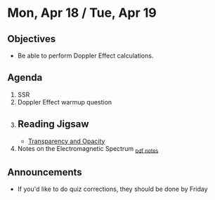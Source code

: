Mon, Apr 18 / Tue, Apr 19
=================== 
   
    
Objectives    
------------    
  
- Be able to perform Doppler Effect calculations.
  
Agenda      
---------      
1. SSR
2. Doppler Effect warmup question
3. Reading Jigsaw
	- 
	- [Transparency and Opacity](https://avon.schoology.com/course/5138386979/materials/gp/5891605277)
4. Notes on the Electromagnetic Spectrum <sub>[pdf notes](https://avon.schoology.com/course/5138386979/materials/gp/5891604282)</sub>

  
Announcements   
-------------    
- If you'd like to do quiz corrections, they should be done by Friday

[s]: https://avon.schoology.com/course/5138386979/materials/gp/5889697939


<!--stackedit_data:
eyJoaXN0b3J5IjpbLTEzMTAyMDEyNDksLTE0MDU3NzE5NTIsLT
MxOTg4NDc0OCwxNTMzMjEyODg0LC0yMDc5OTAxNzUxLDgwNzc4
NDM4OCw0Mjg3MzMxNTksMTc0ODAwMzQzNywtMTg5NTI0MzE0Mi
wxMjkxOTE1MDQyLDE4ODE1MzI1NDQsODc5ODA2NDM3LC04NTQx
NzkwMDQsMTQ0NjY2Njk1OCwtMzM5NTU2MjQwLC03NzQ4NzE4MT
YsLTk3ODE0NzM0MywtMjE0MDcyMzcxLC01NTcyMTM2NjcsMzc5
NjEyOTc4XX0=
-->